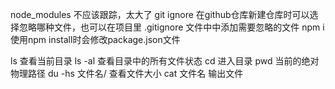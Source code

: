 node_modules 不应该跟踪，太大了
git ignore 在github仓库新建仓库时可以选择忽略哪种文件，也可以在项目里 .gitignore 文件中中添加需要忽略的文件
npm i 使用npm install时会修改package.json文件

ls  查看当前目录
ls -al 查看目录中的所有文件状态
cd 进入目录
pwd 当前的绝对物理路径
du -hs 文件名/ 查看文件大小
cat 文件名 输出文件